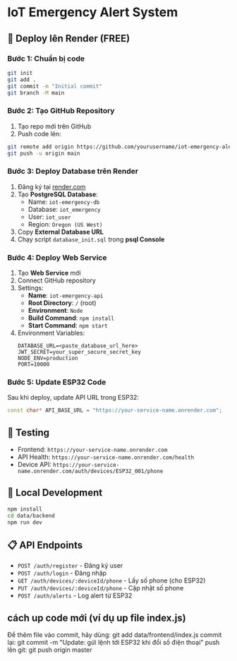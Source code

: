 # IoT Emergency Alert System

## 🚀 Deploy lên Render (FREE)

### Bước 1: Chuẩn bị code
```bash
git init
git add .
git commit -m "Initial commit"
git branch -M main
```

### Bước 2: Tạo GitHub Repository
1. Tạo repo mới trên GitHub
2. Push code lên:
```bash
git remote add origin https://github.com/yourusername/iot-emergency-alert.git
git push -u origin main
```

### Bước 3: Deploy Database trên Render
1. Đăng ký tại [render.com](https://render.com)
2. Tạo **PostgreSQL Database**:
   - Name: `iot-emergency-db`
   - Database: `iot_emergency`
   - User: `iot_user`
   - Region: `Oregon (US West)`
3. Copy **External Database URL**
4. Chạy script `database_init.sql` trong **psql Console**

### Bước 4: Deploy Web Service
1. Tạo **Web Service** mới
2. Connect GitHub repository
3. Settings:
   - **Name**: `iot-emergency-api`
   - **Root Directory**: `/` (root)
   - **Environment**: `Node`
   - **Build Command**: `npm install`
   - **Start Command**: `npm start`
4. Environment Variables:
   ```
   DATABASE_URL=<paste_database_url_here>
   JWT_SECRET=your_super_secure_secret_key
   NODE_ENV=production
   PORT=10000
   ```

### Bước 5: Update ESP32 Code
Sau khi deploy, update API URL trong ESP32:
```cpp
const char* API_BASE_URL = "https://your-service-name.onrender.com";
```

## 📱 Testing
- Frontend: `https://your-service-name.onrender.com`
- API Health: `https://your-service-name.onrender.com/health`
- Device API: `https://your-service-name.onrender.com/auth/devices/ESP32_001/phone`

## 🔧 Local Development
```bash
npm install
cd data/backend
npm run dev
```

## 📋 API Endpoints
- `POST /auth/register` - Đăng ký user
- `POST /auth/login` - Đăng nhập  
- `GET /auth/devices/:deviceId/phone` - Lấy số phone (cho ESP32)
- `PUT /auth/devices/:deviceId/phone` - Cập nhật số phone
- `POST /auth/alerts` - Log alert từ ESP32

## cách up code mới (ví dụ up file index.js) 
Để thêm file vào commit, hãy dùng:
git add data/frontend/index.js
commit lại:
git commit -m "Update: gửi lệnh tới ESP32 khi đổi số điện thoại"
push lên git:
git push origin master
